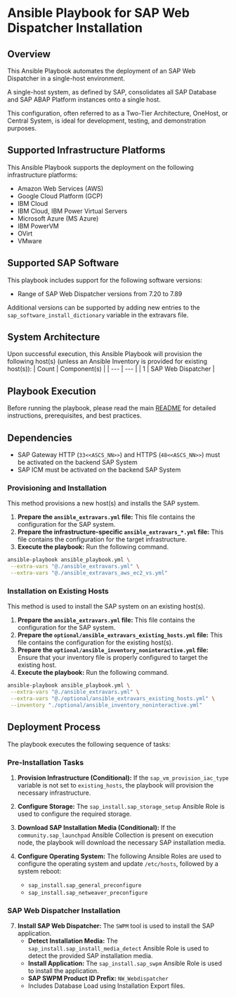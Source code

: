 # Ansible Playbook for SAP Web Dispatcher Installation

## Overview
This Ansible Playbook automates the deployment of an SAP Web Dispatcher in a single-host environment.  

A single-host system, as defined by SAP, consolidates all SAP Database and SAP ABAP Platform instances onto a single host.  

This configuration, often referred to as a Two-Tier Architecture, OneHost, or Central System, is ideal for development, testing, and demonstration purposes.


## Supported Infrastructure Platforms
This Ansible Playbook supports the deployment on the following infrastructure platforms:

- Amazon Web Services (AWS)
- Google Cloud Platform (GCP)
- IBM Cloud
- IBM Cloud, IBM Power Virtual Servers
- Microsoft Azure (MS Azure)
- IBM PowerVM
- OVirt
- VMware


## Supported SAP Software
This playbook includes support for the following software versions:
- Range of SAP Web Dispatcher versions from 7.20 to 7.89

Additional versions can be supported by adding new entries to the `sap_software_install_dictionary` variable in the extravars file.


## System Architecture
Upon successful execution, this Ansible Playbook will provision the following host(s) (unless an Ansible Inventory is provided for existing host(s)):
| Count | Component(s) |
| --- | --- |
| 1 | SAP Web Dispatcher |


## Playbook Execution
Before running the playbook, please read the main [README](https://github.com/sap-linuxlab/ansible.playbooks_for_sap/blob/main/README.md) for detailed instructions, prerequisites, and best practices.

## Dependencies
- SAP Gateway HTTP (`33<<ASCS_NN>>`) and HTTPS (`48<<ASCS_NN>>`) must be activated on the backend SAP System
- SAP ICM must be activated on the backend SAP System

### Provisioning and Installation
This method provisions a new host(s) and installs the SAP system.

1.  **Prepare the `ansible_extravars.yml` file:** This file contains the configuration for the SAP system.
2.  **Prepare the infrastructure-specific `ansible_extravars_*.yml` file:** This file contains the configuration for the target infrastructure.
3.  **Execute the playbook:** Run the following command.

```bash
ansible-playbook ansible_playbook.yml \
 --extra-vars "@./ansible_extravars.yml" \
 --extra-vars "@./ansible_extravars_aws_ec2_vs.yml"
```

### Installation on Existing Hosts
This method is used to install the SAP system on an existing host(s).

1.  **Prepare the `ansible_extravars.yml` file:** This file contains the configuration for the SAP system.
2.  **Prepare the `optional/ansible_extravars_existing_hosts.yml` file:** This file contains the configuration for the existing host(s).
3.  **Prepare the `optional/ansible_inventory_noninteractive.yml` file:** Ensure that your inventory file is properly configured to target the existing host.
4.  **Execute the playbook:** Run the following command.

```bash
ansible-playbook ansible_playbook.yml \
 --extra-vars "@./ansible_extravars.yml" \
 --extra-vars "@./optional/ansible_extravars_existing_hosts.yml" \
 --inventory "./optional/ansible_inventory_noninteractive.yml"
```


## Deployment Process
The playbook executes the following sequence of tasks:

### Pre-Installation Tasks

1. **Provision Infrastructure (Conditional):** If the `sap_vm_provision_iac_type` variable is not set to `existing_hosts`, the playbook will provision the necessary infrastructure.

2. **Configure Storage:** The `sap_install.sap_storage_setup` Ansible Role is used to configure the required storage.

3. **Download SAP Installation Media (Conditional):** If the `community.sap_launchpad` Ansible Collection is present on execution node, the playbook will download the necessary SAP installation media.

4. **Configure Operating System:** The following Ansible Roles are used to configure the operating system and update `/etc/hosts`, followed by a system reboot:
   - `sap_install.sap_general_preconfigure`
   - `sap_install.sap_netweaver_preconfigure`

### SAP Web Dispatcher Installation

7. **Install SAP Web Dispatcher:** The `SWPM` tool is used to install the SAP application.
   - **Detect Installation Media:** The `sap_install.sap_install_media_detect` Ansible Role is used to detect the provided SAP installation media.
   - **Install Application:** The `sap_install.sap_swpm` Ansible Role is used to install the application.
   - **SAP SWPM Product ID Prefix:** `NW_Webdispatcher`
   - Includes Database Load using Installation Export files.
